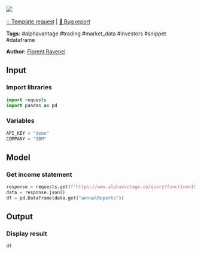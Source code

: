 <a href="https://app.naas.ai/user-redirect/naas/downloader?url=https://raw.githubusercontent.com/jupyter-naas/awesome-notebooks/master/AlphaVantage/AlphaVantage_Get_income_statement.ipynb" target="_parent"><img src="https://naasai-public.s3.eu-west-3.amazonaws.com/open_in_naas.svg"/></a><br><br><a href="https://github.com/jupyter-naas/awesome-notebooks/issues/new?assignees=&labels=&template=template-request.md&title=Tool+-+Action+of+the+notebook+">💡 Template request</a> | <a href="https://github.com/jupyter-naas/awesome-notebooks/issues/new?assignees=&labels=&template=bug_report.md&title=AlphaVantage+-+Get+income+statement:+Error+short+description">🚨 Bug report</a>

**Tags:** #alphavantage #trading #market_data #investors #snippet #dataframe

**Author:** [Florent Ravenel](https://www.linkedin.com/in/ACoAABCNSioBW3YZHc2lBHVG0E_TXYWitQkmwog/)

## Input

### Import libraries


```python
import requests
import pandas as pd
```

### Variables


```python
API_KEY = "demo"
COMPANY = "IBM"
```

## Model

### Get income statement


```python
response = requests.get(f'https://www.alphavantage.co/query?function=INCOME_STATEMENT&symbol={COMPANY}&apikey={API_KEY}')
data = response.json()
df = pd.DataFrame(data.get("annualReports"))
```

## Output

### Display result


```python
df
```
